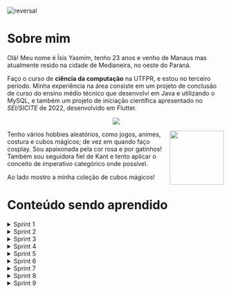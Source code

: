 ![reversal](https://capsule-render.vercel.app/api?type=waving&text=Compass%20UOL&fontSize=50&animation=fadeIn&height=210&fontAlignY=30&desc=Repositório%20do%20Programa%20de%20Bolsas&descSize=25&descAlignY=50&color=gradient&customColorList=27)
# Sobre mim
Olá! Meu nome é Ísis Yasmim, tenho 23 anos e venho de Manaus mas atualmente resido na cidade de Medianeira, no oeste do Paraná. 

Faço o curso de __ciência da computação__ na UTFPR, e estou no terceiro período. Minha experiência na área
consiste em um projeto de conclusão de curso do ensino médio técnico que desenvolvi em Java e
utilizando o MySQL, e também um projeto de iniciação científica apresentado no _SEI/SICITE_ de 2022,
desenvolvido em Flutter.

<p align = "center">
<a href="https://github.com/anuraghazra/github-readme-stats">
  <img src="https://github-readme-stats.vercel.app/api/top-langs/?username=Isisyasmim&size_weight=0.5&count_weight=1&layout=donut&theme=tokyonight" />
</a>
</p>




<img align = "right" width="125" height="125" hspace="3" src="https://i.imgur.com/9KmYrKv.jpg">

Tenho vários hobbies aleatórios, como jogos, animes, costura e cubos mágicos; de vez em quando faço cosplay. Sou apaixonada pela cor rosa e por gatinhos! Também sou seguidora fiel de Kant e tento aplicar o conceito de imperativo categórico onde possível.
 
Ao lado mostro a minha coleção de cubos mágicos!

# Conteúdo sendo aprendido
<details>
<summary>Sprint 1</summary>

## Sprint 1
### Git/Github
* Principais conceitos do Git e Github: Compreendendo a estrutura de um repositório Git, como branches, commits, tags e HEAD, além dos comandos básicos como init, clone, add, push e pull. Aprendendo a estruturação correta de um repositório simulando o uso real numa empresa, com branching e mesclagem (merging), e também a reverter alterações e desfazer commits.
### Linux
* Conceitos de Linux para desenvolvedores: Aprendendo comandos básicos de terminal, como cd, ls, clear, entre outros. Entendendo como estruturar tanto diretórios quanto arquivos e como os criar, alterar, remover, copiar, mover e achar, e também a como utilizar os editores de texto nano e vim. Gerenciando pacotes e aplicativos, incluindo a remoção, upgrade e update dos mesmos, e também gerenciando usuários.
</details>

<details>
<summary>Sprint 2</summary>

## Sprint 2
### SQL
* SQL para análise de dados: Vendo comandos básicos, como a recuperar dados de uma tabela, filtrar registros, ordenar resultados e limitar o número de linhas, além de como agrupar dados por categorias ou critérios específicos. Aprendendo também a realizar cálculos e resumos estatísticos nos dados, como soma, contagem, média, máximo e mínimo.
### Big Data
* Big Data Fundamentos: Foi apresentado uma introdução abrangente aos principais conceitos e tecnologias relacionadas ao processamento e análise de grandes volumes de dados. Durante o curso, foi ensinado sobre armazenamentos como bancos de dados relacionais, bancos de dados NoSQL, sistemas de arquivos distribuídos e sistemas de armazenamento em nuvem, como também o curso abrange os fundamentos da computação em nuvem e seu papel no contexto do Big Data. Também foi ensinado os conceitos de MLOps e DataOps, Dados como Serviço (Data-as-a-Service) e ETL (Extração, Transformação e Carregamento).
</details>

<details>
<summary>Sprint 3</summary>

## Sprint 3
### Python
* Python do Básico ao Avançado: Houve uma introdução à programação com conceitos básicos, estrutura de um programa Python, tipos de dados e controle de fluxo, assim como apresentação de conceitos de listas, tuplas, conjuntos e dicionários. Foi ensinado a manipulação de arquivos: leitura e escrita de arquivos, assim como a criação e uso de funções. Também foi ensinado conceitos básicos e conceitos avançados de Programação Orientada a Objetos, como herança, polimorfismo, encapsulamento e entre outros.
</details>

<details>
<summary>Sprint 4</summary>

## Sprint 4
### Programação Funcional com Python
* Programação Funcional com Python: Foi ensinado conceitos de programação funcional como funções de primeira classe, o uso de lambda, imutabilidade de dados, o uso das funções map, filter e reduce e funções de alta ordem.

### Docker
* Docker para Desenvolvedores: Nesse curso é apresentado tanto ideias básicas como avançadas do uso de Docker. É ensinado a criar, deletar, buildar e utilizar imagens abrangendo não só uma linguagem, mas várias. Foi visto conceito de containers, como criar, deletar, mostrar listas, nomear e usar de forma iterativa. Além disso, houve uma ampla compreensão dos conceitos de volume em Docker, Networks, YAML e Kubernetes.

### Estatística com Python
* Estatística Descritiva com Python: É visto e aprendido como utilizar Python para diversos usos básicos de estatística, assim como é visto esses mesmos conceitos necessários para analisar dados. Em Python, existem várias bibliotecas poderosas, como NumPy, pandas e matplotlib, que facilitam a realização de análises estatísticas descritivas. São utilizadas para apresentar a média, moda e mediana de dados, assim como é mostrado a forma de calcular variância, amplitude, desvio padrão e CV. Há também formas de plotar diversos gráficos utilizando as bibliotecas apresentadas.
</details>

<details>
<summary>Sprint 5</summary>

## Sprint 5
### AWS Skill Builder
* AWS Partner Sales Accreditation: No curso foi apresentado os principais serviços da AWS, e também foi demonstrado a metodologia de venda desses serviços, assim como identificar oportunidades, construir propostas e entender as necessidades do cliente. É orientado sobre como entender a estrutura de preços da AWS e como apresentar aos clientes as opções de licenciamento mais adequadas. A badge recebida do curso pode ser acessada por [esse link.](https://www.credly.com/badges/403ea6f9-335e-40fa-adf4-658079015c42/public_url)

* AWS Partner - Accreditation (Technical): O curso explora os serviços fundamentais da AWS, como Amazon EC2 (Elastic Compute Cloud), Amazon S3 (Simple Storage Service), Amazon RDS (Relational Database Service), entre outros. Foi aprendido a projetar e implementar arquiteturas escaláveis e resilientes na AWS, usando práticas recomendadas e padrões arquiteturais. A badge recebida do curso pode ser acessada por [esse link.](https://www.credly.com/badges/ab3439f7-3066-4245-8781-bc4464871fe9/public_url)

* AWS Partner Cloud Economics Accreditation: O curso é uma iniciativa da AWS desenvolvida para capacitar profissionais de vendas e negócios de parceiros a compreender e comunicar efetivamente os princípios da economia em nuvem da AWS. O objetivo do curso é ensinar como a adoção da nuvem pode impactar os custos e benefícios dos clientes, e abrange uma variedade de tópicos relacionados à economia em nuvem. A badge recebida do curso por ser acessada por [esse link.](https://www.credly.com/badges/db9714ab-78ab-42b0-9582-b519f01aa673/public_url)

* AWS Exam Prep:  O curso tem como objetivo ensinar a se preparar adequadamente para o exame de certificação AWS Certified Cloud Practitioner, abordando os principais tópicos e competências necessárias para obter a certificação, junto com perguntas e exemplos pertinentes ao material aprendido previamente. O curso não oferece badge, então o print para comprovação de conclusão está na pasta Sprint5.

* Data & Analytics - PB - AWS 5/10: Nesse exercício, é pedido para criar uma instância EC2 com as seguintes tags: Project (use o valor Programa de Bolsas), CostCenter (use o valor Data & Analytics), Name (valor a seu interesse). Estava obtendo erro de autorização por conta da dificuldade no entendimento da criação das tags, porém com a ajuda do Patrick e do Lucas Ricieri pude alterar as tags para incluir Instâncias + Volumes e consegui concluir o exercício proposto.


### Cloud Quest - Missões Feitas
A badge recebida pelo jogo pode ser acessada por [esse link.](https://www.credly.com/badges/fbcf800d-c345-4332-a9b5-d94093799f21/public_url) Abaixo faço uma descrição do que foi feito em cada laboratório dentro do jogo:
* Cloud Computing Essentials: Implementei uma instância de Amazon S3 para hosting de um website estático.

* Cloud First Steps: Criei, a partir de uma imagem, uma segunda instância em uma Zona de Disponibilidade diferente. Tive certa dificuldade de início, mas ao pesquisar no google descobri que era apenas atribuir a uma outra subnet.

* Computing Solutions: Após parar a instância EC2, foi possível mudar o tipo dela para m4.large.

* Networking Concepts: Ativei a comunicação do VPC com a internet a partir das rotas de tabela e grupos de seguramça.

* Databases in Practice: Criei uma replica de leitura da Amazon RDS criada durante o período de prática.

* Connecting VPCs: Usando conceitos de emparelhamento apresentados, estabeleci uma conexão entre duas instâncias (Developer e Finance). Não entendi os passos de primeira, portanto revi a prática dessa quest mais uma vez.

* First NoSQL Database: Usando a tabela da Amazon DynamoDB criada durante a sessão de prática, adicionei mais um atributo a um novo item criado.

* File Systems in the Cloud: Usando Amazon EFS, criei múltiplos pontos de acesso ao banco de dados existente.

* Auto-healing and Scaling Applications: Com os conceitos de Auto Scaling disponíveis no EC2, implementei um horário fixo de desligamento dos servidores.

* Highly Available Web Applications: Usando AWS Application Load Balancer (ALB) e Auto Scaling, foi possível aumentar a disponibilidade do site em tempos de pouco uso dos servidores e alto uso dos servidores. 

* Core Security Concepts: Usei conceitos de IAM, como permissões e usuários, para criar um grupo de usuários com acesso restrito.
* Cloud Economics: Fiz uma estimativa de preço no site da Amazon para um caso específico.
</details>

<details>
<summary>Sprint 6</summary>

## Sprint 6
### AWS Partner
* Data Analytics on AWS: O curso oferece acesso a treinamento especializado, recursos técnicos e materiais educacionais que ajudam os parceiros de negócios a desenvolverem suas competências em análise de dados na AWS, com exemplo de cenários e exercícios práticos.
### AWS Skill Builder
* Data Analytics Fundamentals: Nesse curso foi aprendido um conhecimento de base sobre conceitos e práticas relacionadas à análise de dados de Big Data, como o significado dos quatro V's (Volume, Velocidade, Variedade e Veracidade) assim como os elementos atrelados à esses conceitos.

* Introduction to Amazon Kinesis Streams:  O vídeo ofertado tem o objetivo de explicar os conceitos fundamentais e o funcionamento do serviço Amazon Kinesis Streams. 

* Introduction to Amazon Kinesis Analytics: É um breve vídeo que demonstra o uso do Amazon Kinesis para análise de dados, com um simples overview.

* Introduction to Amazon Elastic MapReduce (EMR):  É uma introdução abrangente ao serviço EMR da AWS, projetado para equipar os participantes com as habilidades necessárias para processar e analisar grandes volumes de dados de maneira escalável e eficiente na plataforma AWS.

* Introduction to Amazon Athena:  O curso é uma introdução ao Amazon Athena, explicando que é um serviço de análise de dados sem servidor que permite executar consultas SQL em dados armazenados no Amazon S3, sem a necessidade de configuração de infraestrutura.

* Introduction to Amazon Quicksight: É ensinado o conceito e uso do Amazon QuickSight, destacando que é uma ferramenta de análise de dados que permite criar visualizações interativas e painéis de controle a partir de dados armazenados em diferentes fontes.

* Introduction to AWS IoT Analytics: Aprende-se o uso do AWS IoT Analytics, destacando seu papel na análise de dados provenientes de dispositivos IoT para obter insights valiosos.

* Getting Started with Amazon Redshift:  É uma visão geral do Amazon Redshift, explicando como usá-lo no armazenamento de grandes volumes de dados.

* Deep Dive into Concepts and Tools for Analyzing Streaming Data: O curso explica maneiras que são feitas as análises de queries, como ordená-las e como fazer uso desses conceitos com ferramentas da AWS.

* Best Practices for Data Warehousing with Amazon Redshift: É oferecido uma visão abrangente das melhores práticas para projetar, configurar e gerenciar eficazmente um data warehouse usando o Amazon Redshift.

* Serverless Analytics: É ensinado como projetar, implementar e gerenciar soluções de análise de dados usando arquiteturas sem servidor e serviços na nuvem, com ênfase nas melhores práticas, ferramentas e casos de uso. 

* Why Analytics for Games: Concentra-se na importância de usar análises na indústria de jogos para melhorar o desenvolvimento de jogos, a experiência do usuário e os retornos comerciais.
</details>

<details>
<summary>Sprint 7</summary>

## Sprint 7
### Hadoop
* Learn By Example - Hadoop, MapReduce for Big Data problems: Este curso fornece uma base sólida para profissionais que desejam entrar no campo do processamento de Big Data usando tecnologias Hadoop e MapReduce. Há, de início, uma introdução à fundamentos do Hadoop, sua estrutura de funcionamento do framework. Depois, é ensinado o paradigma de programação MapReduce e como ele é usado para processar dados em clusters do Hadoop. Também é explorado o HDFS (Hadoop Distributed File System) para armazenação de grandes volumes de dados e gerenciamento desses dados.

### Spark
* Formação Spark com Pyspark: O curso aborda desde a instalação e configuração do ambiente Spark até a exploração de conceitos fundamentais, como RDDs e DataFrames, além de ensinar transformações e ações para manipulação de dados. Também é ensinado a integrar o Spark com diversas fontes de dados, lidar com processamento em lote e em streaming, e explorar o ecossistema Spark com a linguagem Python.

### Tarefa: Apache Spark - Contador de Palavras
O conteúdo dessa atividade pode ser acessado por meio [deste link do Google Colab.](https://colab.research.google.com/drive/102mt2GBW_v7StN9aTHjCPnOvV4nkCWSK?usp=sharing)

### Tarefa: Desafio Parte 1 - ETL
Segue os comandos necessário para execução da imagem Docker no caminho *Sprint7/desafio_ETL/* desse repositório:
```
docker build -t desafio_etl .
```
Após isso, execute o comando para rodar o *container* com volume (as chaves de acesso serão informadas somente ao rodar o container por motivos de segurança):
```
docker run --name etl -v dados:/app -e AWS_ACCESS_KEY_ID=[insira sua chave de acesss] -e AWS_SECRET_ACCESS_KEY=[insira sua chave de acesso secreta] desafio_etl
```

</details>

<details>
<summary>Sprint 8</summary>

## Sprint 8
### Tarefa 2 - Desafio Parte 2
Primeiramente, criei um layer no AWS Lambda para utilizar todas as bibliotecas necessárias para rodar o código, incluindo Pandas, NumPy e Requests para uso da API do TMDB. O arquivo zip utilizado no layer se encontra no caminho *Sprint8/Tarefa2* deste repositório.

Após criar o layer e criar uma nova função no AWS Lambda para Python versão 3.11, realizei o teste do código, apresentado no arquivo com caminho *Sprint8/Tarefa2/analisetmdb.py* deste repositório, com objetivo de acessar o Bucket do S3 criado no exercício prévio, baixar o arquivo movies.csv armazenado nesse Bucket e utilizar os IDs filtrados de filmes armazenados no CSV com nota maior de 5 e gênero Horror para realizar pesquisas no TMDB e retornar apenas os filmes que tenham um orçamento inferior a $500.000,00. O objetivo é analisar se há relação entre nota de avaliação e orçamento do filme.

### Tarefa 3 - Geração de massa de dados
Foi gerado todos os códigos que foram solicitados pela atividade, assim como o código python para gerar um arquivo txt de nome *nomes_aleatorios.txt* para ser usado na próxima tarefa.

### Tarefa 4 - Apache Spark
A tarefa foi realizada no Google Colab com o seguinte [link para acesso](https://colab.research.google.com/drive/1AF_4lGshGE32RO6s4RUR3HeOqubw_0rY?usp=sharing), e o arquivo ipynb também pode ser acessado no caminho *Sprint8/Tarefa3/nomesaleatorios.ipynb* nesse repositório. 

Após instalação do pyspark e importação das bibliotecas necessárias, assim como inicialização do SparkSession, armazenei o conteúdo do arquivo txt gerado na tarefa anterior no *dataframe* de nome *df_nomes*. Renomeei a coluna do *dataframe* para *Nomes*, e adicionei, com valores aleatórios conforme solicitado na atividade, outras três colunas nomeadas *Escolaridade*, *Pais* e *AnoNascimento*. Em seguida, usei tanto o comando select() quanto *queries* de SQL para análise dos dados.

</details>

<details>
<summary>Sprint 9</summary>

## Sprint 9
### Tarefa 1 - Modelagem Relacional
Após fazer o planejamento da modelagem por meio do MySQL Workbench, com o arquivo e print das tabelas disponível no caminho *Sprint9/Tarefa1-Modelagem_Relacional* desse repositório, criei o script SQL e normalizei o banco de dados original pelo programa DBeaver, o script pode ser acessado no caminho *Sprint9/Tarefa1-Modelagem_Relacional/script_normalizacao.sql* desse repositório.

### Tarefa 2 - Modelagem Dimensional
Repeti o mesmo procedimento da tarefa anterior, fazendo a modelagem previamente pelo MySQL Workbench com print das tabelas podendo ser acessado pelo caminho *Sprint9/Tarefa2-Modelagem_Dimensional*, assim como o script SQL feito para criar as views.

### Tarefa 3 - Camada Trusted
Criei, manualmente, uma camada Trusted no bucket do S3, e pelo AWS Glue fiz um job com o objetivo de armazenar o JSON criado na sprint anterior primeiro em um DataFrame e, após isso, transformá-lo em um DynamicFrame para ser efetuado um tratamento de dados, removendo notas de filmes que sejam iguais à 0. Esse DynamicFrame foi então convertido em parquet, adicionado à camada Trusted no Bucket do S3 e foi atualizado no catálogo do AWS Glue como uma nova tabela.

O código feito no AWS Glue pode ser visto no caminho *Sprint9/Tarefa3-Trusted/job_trusted.py*, assim como o arquivo parquet gerado pelo job.

### Tarefa 4 - Dimensionamento Refined
Fiz o dimensionamento pelo MySQL Workbench e as tabelas foram criadas no catálogo do AWS Glue com um Crawler para cada parquet, que foi separado em pastas para cada tabela. Os prints podem ser acessados no caminho *Sprint9/Tarefa4-Modelagem_Refined*.

### Tarefa 5 - Processamento Refined
Criei um job no AWS Glue para criar um DynamicFrame a partir do parquet da camada Trusted gerado na Tarefa 3, o código funciona criando um DataFrame para cada tabela do modelo dimensional, fazendo os devidos cálculos necessários para análise. Após isso, é adicionado na camada Refined, em pastas separadas, cada parquet de cada tabela. Usei Crawlers para registrar os dados em tabelas no catálogo.

Para facilitar a testagem do job e evitar gastos desnecessários, modifiquei um código existente na internet que possibilita o uso da biblioteca do Glue no Google Colab, sem custos adicionais. O código pode ser acessado por [esse link.](https://gist.github.com/IsisYasmim/a9734ee8b3db1f8dee988c32ee5d345e)

</details>
